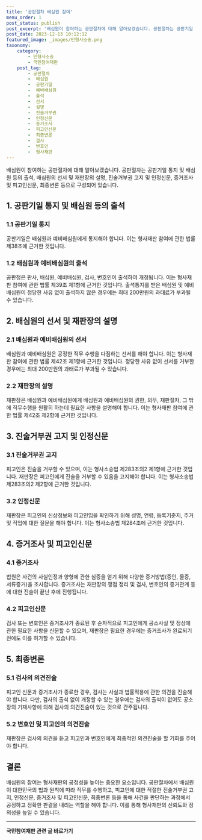 ```yaml
---
title: '공판절차 배심원 참여'
menu_order: 1
post_status: publish
post_excerpt: '배심원이 참여하는 공판절차에 대해 알아보겠습니다. 공판절차는 공판기일 통지 및 배심원 등의 출석, 배심원의 선서 및 재판장의 설명, 진술거부권 고지 및 인정신문, 증거조사 및 피고인신문, 최종변론 등으로 구성되어 있습니다.'
post_date: 2023-12-13 10:12:12
featured_image: _images/민형사소송.png
taxonomy:
    category:
        - 민형사소송
        - 국민참여재판
    post_tag:
        - 공판절차
        -  배심원
        -  공판기일
        -  예비배심원
        -  출석
        -  선서
        -  설명
        -  진술거부권
        -  인정신문
        -  증거조사
        -  피고인신문
        -  최종변론
        -  검사
        -  변호인
        -  형사재판
---
```



배심원이 참여하는 공판절차에 대해 알아보겠습니다. 공판절차는 공판기일 통지 및 배심원 등의 출석, 배심원의 선서 및 재판장의 설명, 진술거부권 고지 및 인정신문, 증거조사 및 피고인신문, 최종변론 등으로 구성되어 있습니다.

## 1. 공판기일 통지 및 배심원 등의 출석
### 1.1 공판기일 통지
공판기일은 배심원과 예비배심원에게 통지해야 합니다. 이는 형사재판 참여에 관한 법률 제38조에 근거한 것입니다.

### 1.2 배심원과 예비배심원의 출석
공판정은 판사, 배심원, 예비배심원, 검사, 변호인이 출석하여 개정됩니다. 이는 형사재판 참여에 관한 법률 제39조 제1항에 근거한 것입니다. 출석통지를 받은 배심원 및 예비배심원이 정당한 사유 없이 출석하지 않은 경우에는 최대 200만원의 과태료가 부과될 수 있습니다.

## 2. 배심원의 선서 및 재판장의 설명
### 2.1 배심원과 예비배심원의 선서
배심원과 예비배심원은 공정한 직무 수행을 다짐하는 선서를 해야 합니다. 이는 형사재판 참여에 관한 법률 제42조 제1항에 근거한 것입니다. 정당한 사유 없이 선서를 거부한 경우에는 최대 200만원의 과태료가 부과될 수 있습니다.

### 2.2 재판장의 설명
재판장은 배심원과 예비배심원에게 배심원과 예비배심원의 권한, 의무, 재판절차, 그 밖에 직무수행을 원활히 하는데 필요한 사항을 설명해야 합니다. 이는 형사재판 참여에 관한 법률 제42조 제2항에 근거한 것입니다.

## 3. 진술거부권 고지 및 인정신문
### 3.1 진술거부권 고지
피고인은 진술을 거부할 수 있으며, 이는 형사소송법 제283조의2 제1항에 근거한 것입니다. 재판장은 피고인에게 진술을 거부할 수 있음을 고지해야 합니다. 이는 형사소송법 제283조의2 제2항에 근거한 것입니다.

### 3.2 인정신문
재판장은 피고인의 신상정보와 피고인임을 확인하기 위해 성명, 연령, 등록기준지, 주거 및 직업에 대한 질문을 해야 합니다. 이는 형사소송법 제284조에 근거한 것입니다.

## 4. 증거조사 및 피고인신문
### 4.1 증거조사
법원은 사건의 사실인정과 양형에 관한 심증을 얻기 위해 다양한 증거방법(증인, 물증, 서류증거)을 조사합니다. 증거조사는 재판장의 쟁점 정리 및 검사, 변호인의 증거관계 등에 대한 진술이 끝난 후에 진행됩니다.

### 4.2 피고인신문
검사 또는 변호인은 증거조사가 종료된 후 순차적으로 피고인에게 공소사실 및 정상에 관한 필요한 사항을 신문할 수 있으며, 재판장은 필요한 경우에는 증거조사가 완료되기 전에도 이를 허가할 수 있습니다.

## 5. 최종변론
### 5.1 검사의 의견진술
피고인 신문과 증거조사가 종료한 경우, 검사는 사실과 법률적용에 관한 의견을 진술해야 합니다. 다만, 검사의 출석 없이 개정할 수 있는 경우에는 검사의 출석이 없어도 공소장의 기재사항에 의해 검사의 의견진술이 있는 것으로 간주됩니다.

### 5.2 변호인 및 피고인의 의견진술
재판장은 검사의 의견을 듣고 피고인과 변호인에게 최종적인 의견진술을 할 기회를 주어야 합니다.

## 결론
배심원의 참여는 형사재판의 공정성을 높이는 중요한 요소입니다. 공판절차에서 배심원이 대한민국의 법과 원칙에 따라 직무를 수행하고, 피고인에 대한 적절한 진술거부권 고지, 인정신문, 증거조사 및 피고인신문, 최종변론 등을 통해 사건을 판단하는 과정에서 공정하고 정확한 판결을 내리는 역할을 해야 합니다. 이를 통해 형사재판의 신뢰도와 정의성을 높일 수 있습니다.


<!-- wp:separator -->
<hr class="wp-block-separator has-alpha-channel-opacity"/>
<!-- /wp:separator -->

<!-- wp:group {"backgroundColor":"base","layout":{"type":"constrained"}} -->
<div class="wp-block-group has-base-background-color has-background"><!-- wp:paragraph {"align":"center","fontSize":"medium"} -->
<p class="has-text-align-center has-large-font-size"><strong>국민참여재판 관련 글 바로가기</strong></p>
<!-- /wp:paragraph -->


<!-- wp:latest-posts
{"categories":[{"id":15305,"count":19,"description":"","link":"https://uknowlaw.com/category/%ea%b5%ad%eb%af%bc%ec%b0%b8%ec%97%ac%ec%9e%ac%ed%8c%90/","name":"국민참여재판","slug":"국민참여재판","taxonomy":"category","parent":0,"meta":[],"_links":{"self":[{"href":"https://uknowlaw.com/wp-json/wp/v2/categories/15305"}],"collection":[{"href":"https://uknowlaw.com/wp-json/wp/v2/categories"}],"about":[{"href":"https://uknowlaw.com/wp-json/wp/v2/taxonomies/category"}],"wp:post_type":[{"href":"https://uknowlaw.com/wp-json/wp/v2/posts?categories=15305"}],"curies":[{"name":"wp","href":"https://api.w.org/{rel}","templated":true}]}}],"postsToShow":100,"excerptLength":28,"postLayout":"grid","columns":2,"featuredImageAlign":"left","featuredImageSizeSlug":"large","fontSize":"small"} /--></div>
<!-- /wp:group -->